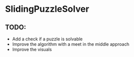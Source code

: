 # SlidingPuzzleSolver

## TODO:

- Add a check if a puzzle is solvable
- Improve the algorithm with a meet in the middle approach
- Improve the visuals
